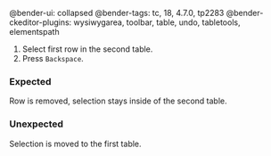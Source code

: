 @bender-ui: collapsed
@bender-tags: tc, 18, 4.7.0, tp2283
@bender-ckeditor-plugins: wysiwygarea, toolbar, table, undo, tabletools, elementspath

1. Select first row in the second table.
1. Press `Backspace`.

### Expected

Row is removed, selection stays inside of the second table.

### Unexpected

Selection is moved to the first table.
